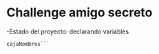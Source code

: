 <h1>Challenge amigo secreto</h1>

-Estado del proyecto: declarando variables

 ```listaNombres
 cajaNombres```

